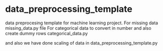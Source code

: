 # data_preprocessing_template
data  preprocesing template for machine learning project.
For missing data missing_data.py file 
For categorical data to convert in number and also create dummy rows categorical_data.py

and also we have done scaling of data in data_preprocessing_template.py
